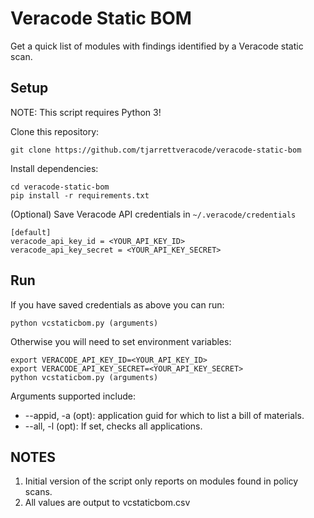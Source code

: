 # Veracode Static BOM

Get a quick list of modules with findings identified by a Veracode static scan.

## Setup

NOTE: This script requires Python 3!

Clone this repository:

    git clone https://github.com/tjarrettveracode/veracode-static-bom

Install dependencies:

    cd veracode-static-bom
    pip install -r requirements.txt

(Optional) Save Veracode API credentials in `~/.veracode/credentials`

    [default]
    veracode_api_key_id = <YOUR_API_KEY_ID>
    veracode_api_key_secret = <YOUR_API_KEY_SECRET>

## Run

If you have saved credentials as above you can run:

    python vcstaticbom.py (arguments)

Otherwise you will need to set environment variables:

    export VERACODE_API_KEY_ID=<YOUR_API_KEY_ID>
    export VERACODE_API_KEY_SECRET=<YOUR_API_KEY_SECRET>
    python vcstaticbom.py (arguments)

Arguments supported include:

* --appid, -a  (opt): application guid for which to list a bill of materials.
* --all, -l (opt): If set, checks all applications.

## NOTES

1. Initial version of the script only reports on modules found in policy scans.
1. All values are output to vcstaticbom.csv
